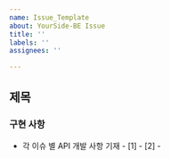 ```yaml
---
name: Issue_Template
about: YourSide-BE Issue
title: ''
labels: ''
assignees: ''

---
```


## 제목
### 구현 사항
- 각 이슈 별 API 개발 사항 기재 -
[1] -
[2] - 
